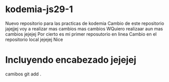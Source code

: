 # kodemia-js29-1
Nuevo repositorio para las practicas de kodemia
Cambio de este repositorio jajejjej
voy a realizar mas cambios
mas cambios 
WQuiero realizaar aun mas cambios jejejej
Por cierto es mi primer reposutorio en linea
Cambio en el repositorio local jejejej
Nice
# Incluyendo encabezado jejejej
camibos
git add .
